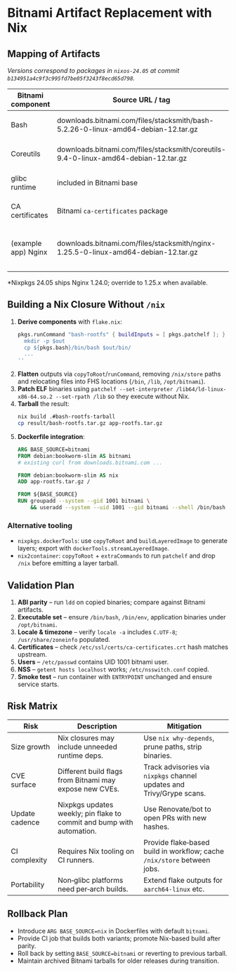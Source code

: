 # Bitnami Artifact Replacement with Nix

## Mapping of Artifacts

*Versions correspond to packages in `nixos-24.05` at commit `b134951a4c9f3c995fd7be05f3243f8ecd65d798`.*

| Bitnami component | Source URL / tag | nixpkgs attribute | Version | Notes |
|------------------|-----------------|-------------------|---------|------|
| Bash | downloads.bitnami.com/files/stacksmith/bash-5.2.26-0-linux-amd64-debian-12.tar.gz | `pkgs.bash` | 5.2p32 | Same major/minor; Nix includes upstream patches. |
| Coreutils | downloads.bitnami.com/files/stacksmith/coreutils-9.4-0-linux-amd64-debian-12.tar.gz | `pkgs.coreutils` | 9.5 | Provides `/bin/env` and other GNU tools. |
| glibc runtime | included in Bitnami base | `pkgs.glibc` | 2.39-52 | Supplies dynamic loader and libc for binaries. |
| CA certificates | Bitnami `ca-certificates` package | `pkgs.cacert` | 3.107 | Populates `/etc/ssl/certs/ca-certificates.crt`. |
| (example app) Nginx | downloads.bitnami.com/files/stacksmith/nginx-1.25.5-0-linux-amd64-debian-12.tar.gz | `pkgs.nginx` | 1.24.0* | Build-time modules mirrored; pin exact commit for ABI compatibility. |

\*Nixpkgs 24.05 ships Nginx 1.24.0; override to 1.25.x when available.

## Building a Nix Closure Without `/nix`

1. **Derive components** with `flake.nix`:
   ```nix
   pkgs.runCommand "bash-rootfs" { buildInputs = [ pkgs.patchelf ]; } ''
     mkdir -p $out
     cp ${pkgs.bash}/bin/bash $out/bin/
     ...
   ''
   ```
2. **Flatten** outputs via `copyToRoot`/`runCommand`, removing `/nix/store` paths and relocating files into FHS locations (`/bin`, `/lib`, `/opt/bitnami`).
3. **Patch ELF** binaries using `patchelf --set-interpreter /lib64/ld-linux-x86-64.so.2 --set-rpath /lib` so they execute without Nix.
4. **Tarball** the result:
   ```bash
   nix build .#bash-rootfs-tarball
   cp result/bash-rootfs.tar.gz app-rootfs.tar.gz
   ```
5. **Dockerfile integration**:
   ```dockerfile
   ARG BASE_SOURCE=bitnami
   FROM debian:bookworm-slim AS bitnami
   # existing curl from downloads.bitnami.com ...

   FROM debian:bookworm-slim AS nix
   ADD app-rootfs.tar.gz /

   FROM ${BASE_SOURCE}
   RUN groupadd --system --gid 1001 bitnami \
       && useradd --system --uid 1001 --gid bitnami --shell /bin/bash bitnami
   ```

### Alternative tooling
- `nixpkgs.dockerTools`: use `copyToRoot` and `buildLayeredImage` to generate layers; export with `dockerTools.streamLayeredImage`.
- `nix2container`: `copyToRoot` + `extraCommands` to run `patchelf` and drop `/nix` before emitting a layer tarball.

## Validation Plan

1. **ABI parity** – run `ldd` on copied binaries; compare against Bitnami artifacts.
2. **Executable set** – ensure `/bin/bash`, `/bin/env`, application binaries under `/opt/bitnami`.
3. **Locale & timezone** – verify `locale -a` includes `C.UTF-8`; `/usr/share/zoneinfo` populated.
4. **Certificates** – check `/etc/ssl/certs/ca-certificates.crt` hash matches upstream.
5. **Users** – `/etc/passwd` contains UID 1001 bitnami user.
6. **NSS** – `getent hosts localhost` works; `/etc/nsswitch.conf` copied.
7. **Smoke test** – run container with `ENTRYPOINT` unchanged and ensure service starts.

## Risk Matrix

| Risk | Description | Mitigation |
|------|-------------|------------|
| Size growth | Nix closures may include unneeded runtime deps. | Use `nix why-depends`, prune paths, strip binaries. |
| CVE surface | Different build flags from Bitnami may expose new CVEs. | Track advisories via `nixpkgs` channel updates and Trivy/Grype scans. |
| Update cadence | Nixpkgs updates weekly; pin flake to commit and bump with automation. | Use Renovate/bot to open PRs with new hashes. |
| CI complexity | Requires Nix tooling on CI runners. | Provide flake‑based build in workflow; cache `/nix/store` between jobs. |
| Portability | Non‑glibc platforms need per‑arch builds. | Extend flake outputs for `aarch64-linux` etc. |

## Rollback Plan

- Introduce `ARG BASE_SOURCE=nix` in Dockerfiles with default `bitnami`.
- Provide CI job that builds both variants; promote Nix-based build after parity.
- Roll back by setting `BASE_SOURCE=bitnami` or reverting to previous tarball.
- Maintain archived Bitnami tarballs for older releases during transition.


